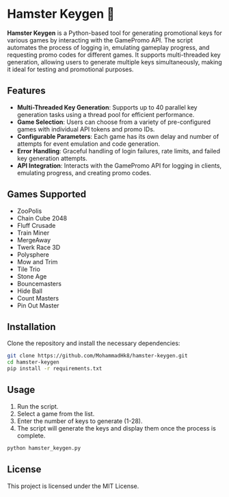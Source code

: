 # Hamster Keygen 🐹

**Hamster Keygen** is a Python-based tool for generating promotional keys for various games by interacting with the GamePromo API. The script automates the process of logging in, emulating gameplay progress, and requesting promo codes for different games. It supports multi-threaded key generation, allowing users to generate multiple keys simultaneously, making it ideal for testing and promotional purposes.

## Features
- **Multi-Threaded Key Generation**: Supports up to 40 parallel key generation tasks using a thread pool for efficient performance.
- **Game Selection**: Users can choose from a variety of pre-configured games with individual API tokens and promo IDs.
- **Configurable Parameters**: Each game has its own delay and number of attempts for event emulation and code generation.
- **Error Handling**: Graceful handling of login failures, rate limits, and failed key generation attempts.
- **API Integration**: Interacts with the GamePromo API for logging in clients, emulating progress, and creating promo codes.

## Games Supported
- ZooPolis
- Chain Cube 2048
- Fluff Crusade
- Train Miner
- MergeAway
- Twerk Race 3D
- Polysphere
- Mow and Trim
- Tile Trio
- Stone Age
- Bouncemasters
- Hide Ball
- Count Masters
- Pin Out Master
## Installation
Clone the repository and install the necessary dependencies:

```bash
git clone https://github.com/MohammadHk8/hamster-keygen.git
cd hamster-keygen
pip install -r requirements.txt
```

## Usage
1. Run the script.
2. Select a game from the list.
3. Enter the number of keys to generate (1-28).
4. The script will generate the keys and display them once the process is complete.

```bash
python hamster_keygen.py
```

## License
This project is licensed under the MIT License.
